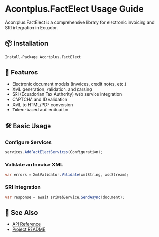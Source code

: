# Acontplus.FactElect Usage Guide

Acontplus.FactElect is a comprehensive library for electronic invoicing and SRI integration in Ecuador.

## 📦 Installation

```bash
Install-Package Acontplus.FactElect
```

## 🚀 Features
- Electronic document models (invoices, credit notes, etc.)
- XML generation, validation, and parsing
- SRI (Ecuadorian Tax Authority) web service integration
- CAPTCHA and ID validation
- XML to HTML/PDF conversion
- Token-based authentication

## 🛠️ Basic Usage

### Configure Services
```csharp
services.AddFactElectServices(Configuration);
```

### Validate an Invoice XML
```csharp
var errors = XmlValidator.Validate(xmlString, xsdStream);
```

### SRI Integration
```csharp
var response = await sriWebService.SendAsync(document);
```

## 📖 See Also
- [API Reference](../Home.md)
- [Project README](../../src/Acontplus.FactElect/README.md) 